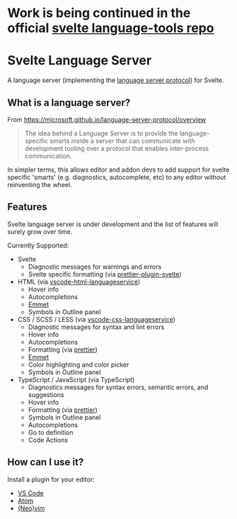 # Work is being continued in the official [svelte language-tools repo](https://github.com/sveltejs/language-tools)

# Svelte Language Server

A language server (implementing the [language server protocol](https://microsoft.github.io/language-server-protocol/))
for Svelte.

## What is a language server?

From https://microsoft.github.io/language-server-protocol/overview

> The idea behind a Language Server is to provide the language-specific smarts inside a server that can communicate with development tooling over a protocol that enables inter-process communication.

In simpler terms, this allows editor and addon devs to add support for svelte specific 'smarts' (e.g. diagnostics, autocomplete, etc) to any editor without reinventing the wheel.

## Features

Svelte language server is under development and the list of features will surely grow over time.

Currently Supported:

-   Svelte
    -   Diagnostic messages for warnings and errors
    -   Svelte specific formatting (via [prettier-plugin-svelte](https://github.com/UnwrittenFun/prettier-plugin-svelte))
-   HTML (via [vscode-html-languageservice](https://github.com/Microsoft/vscode-html-languageservice))
    -   Hover info
    -   Autocompletions
    -   [Emmet](https://emmet.io/)
    -   Symbols in Outline panel
-   CSS / SCSS / LESS (via [vscode-css-languageservice](https://github.com/Microsoft/vscode-css-languageservice))
    -   Diagnostic messages for syntax and lint errors
    -   Hover info
    -   Autocompletions
    -   Formatting (via [prettier](https://github.com/prettier/prettier))
    -   [Emmet](https://emmet.io/)
    -   Color highlighting and color picker
    -   Symbols in Outline panel
-   TypeScript / JavaScript (via TypeScript)
    -   Diagnostics messages for syntax errors, semantic errors, and suggestions
    -   Hover info
    -   Formatting (via [prettier](https://github.com/prettier/prettier))
    -   Symbols in Outline panel
    -   Autocompletions
    -   Go to definition
    -   Code Actions

## How can I use it?

Install a plugin for your editor:

-   [VS Code](https://github.com/UnwrittenFun/svelte-vscode)
-   [Atom](https://github.com/UnwrittenFun/svelte-atom)
-   [(Neo)vim](https://github.com/coc-extensions/coc-svelte)
